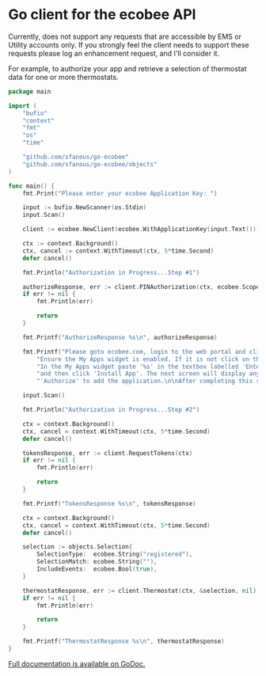 # Go client for the ecobee API

Currently, does not support any requests that are accessible by EMS or Utility accounts only. If you strongly feel the client needs to support these requests please log an enhancement request, and I'll consider it.

For example, to authorize your app and retrieve a selection of thermostat data for one or more thermostats.

```go
package main

import (
	"bufio"
	"context"
	"fmt"
	"os"
	"time"

	"github.com/sfanous/go-ecobee"
	"github.com/sfanous/go-ecobee/objects"
)

func main() {
	fmt.Print("Please enter your ecobee Application Key: ")

	input := bufio.NewScanner(os.Stdin)
	input.Scan()

	client := ecobee.NewClient(ecobee.WithApplicationKey(input.Text()))

	ctx := context.Background()
	ctx, cancel := context.WithTimeout(ctx, 5*time.Second)
	defer cancel()

	fmt.Println("Authorization in Progress...Step #1")

	authorizeResponse, err := client.PINAuthorization(ctx, ecobee.ScopeSmartWrite)
	if err != nil {
		fmt.Println(err)

		return
	}

	fmt.Printf("AuthorizeResponse %s\n", authorizeResponse)

	fmt.Printf("Please goto ecobee.com, login to the web portal and click on the settings tab. "+
		"Ensure the My Apps widget is enabled. If it is not click on the My Apps option in the menu on the left. "+
		"In the My Apps widget paste '%s' in the textbox labelled 'Enter your 4 digit pin to install your third party app' "+
		"and then click 'Install App'. The next screen will display any permissions the app requires and will ask you to click "+
		"'Authorize' to add the application.\n\nAfter completing this step please hit 'Enter' to continue", authorizeResponse.PIN())

	input.Scan()

	fmt.Println("Authorization in Progress...Step #2")

	ctx = context.Background()
	ctx, cancel = context.WithTimeout(ctx, 5*time.Second)
	defer cancel()

	tokensResponse, err := client.RequestTokens(ctx)
	if err != nil {
		fmt.Println(err)

		return
	}

	fmt.Printf("TokensResponse %s\n", tokensResponse)

	ctx = context.Background()
	ctx, cancel = context.WithTimeout(ctx, 5*time.Second)
	defer cancel()

	selection := objects.Selection{
		SelectionType:  ecobee.String("registered"),
		SelectionMatch: ecobee.String(""),
		IncludeEvents:  ecobee.Bool(true),
	}

	thermostatResponse, err := client.Thermostat(ctx, &selection, nil)
	if err != nil {
		fmt.Println(err)

		return
	}

	fmt.Printf("ThermostatResponse %s\n", thermostatResponse)
}
```

[Full documentation is available on GoDoc.](https://godoc.org/github.com/sfanous/go-ecobee)